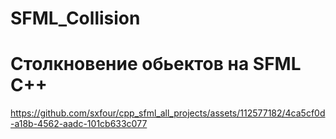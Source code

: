 # SFML_Collision
# Столкновение обьектов на SFML C++

https://github.com/sxfour/cpp_sfml_all_projects/assets/112577182/4ca5cf0d-a18b-4562-aadc-101cb633c077
